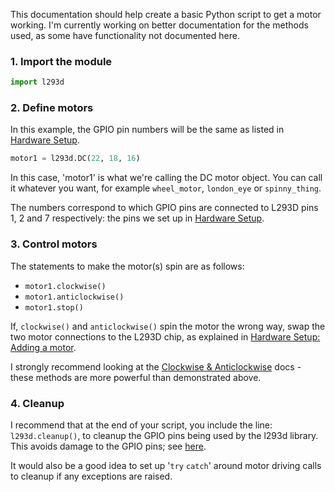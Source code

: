 This documentation should help create a basic Python script to get a motor working.
I'm currently working on better documentation for the methods used, as some have functionality not documented here.

### 1. Import the module

```python
import l293d 
```


### 2. Define motors

In this example, the GPIO pin numbers will be the same as listed in [Hardware Setup](hardware-setup.md).

```python
motor1 = l293d.DC(22, 18, 16)
```

In this case, 'motor1' is what we're calling the DC motor object. You can call it whatever you want,
for example `wheel_motor`, `london_eye` or `spinny_thing`.

The numbers correspond to which GPIO pins are connected to L293D pins 1, 2 and 7 respectively: the pins we set up in [Hardware Setup](hardware-setup.md).


### 3. Control motors

The statements to make the motor(s) spin are as follows:

- `motor1.clockwise()`
- `motor1.anticlockwise()`
- `motor1.stop()`

If, `clockwise()` and `anticlockwise()` spin the motor the wrong way, swap the two motor connections to
the L293D chip, as explained in [Hardware Setup: Adding a motor](hardware-setup.md#adding-a-motor).

I strongly recommend looking at the [Clockwise & Anticlockwise](../methods/clockwise-anticlockwise.md) docs -
these methods are more powerful than demonstrated above.


### 4. Cleanup

I recommend that at the end of your script, you include the line: `l293d.cleanup()`, to cleanup the GPIO pins being used by the l293d library. This avoids damage to the GPIO pins; see [here](http://raspi.tv/2013/rpi-gpio-basics-3-how-to-exit-gpio-programs-cleanly-avoid-warnings-and-protect-your-pi).

It would also be a good idea to set up '`try` `catch`' around motor driving calls to cleanup if any exceptions are raised.

